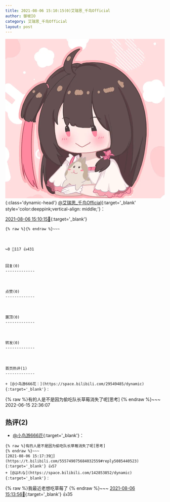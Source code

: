 ```yaml
---
title: 2021-08-06 15:10:15(0)艾瑞思_千鸟Official
author: 御坂IO
category: 艾瑞思_千鸟Official
layout: post
---
```


![img](/images/7e08840c56f251de28bdf766b647bd5fe9a5d50a.jpg){:class='dynamic-head'}
[@艾瑞思_千鸟Official](https://space.bilibili.com/1090010845/dynamic){:target='_blank' style='color:deeppink;vertical-align: middle;'}：

[2021-08-06 15:10:15🔗](https://t.bilibili.com/555749075684032559){:target='_blank'}

~~~
{% raw %}{% endraw %}~~~



↪️0 💬117 👍431


回复(0)
-------------



点赞(0)
-------------



置顶(0)
-------------



转发(0)
-------------



首页热评(1)
-------------

+ [@小鸟游666花：](https://space.bilibili.com/29549485/dynamic){:target='_blank'}：
~~~
{% raw %}有的人是不是因为偷吃队长草莓消失了呢[思考]
{% endraw %}~~~
2022-06-15 22:36:07


热评(2)
-------------

+ [@小鸟游666花](https://space.bilibili.com/29549485/dynamic){:target='_blank'}：
~~~
{% raw %}有的人是不是因为偷吃队长草莓消失了呢[思考]
{% endraw %}~~~
[2021-08-06 15:17:39🔗](https://t.bilibili.com/555749075684032559#reply5085440523){:target='_blank'} 👍57
+ [@はれな](https://space.bilibili.com/142853852/dynamic){:target='_blank'}：
~~~
{% raw %}我最近老想吃草莓了
{% endraw %}~~~
[2021-08-06 15:13:56🔗](https://t.bilibili.com/555749075684032559#reply5085416171){:target='_blank'} 👍35


